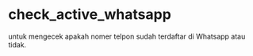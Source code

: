 # check_active_whatsapp

untuk mengecek apakah nomer telpon sudah terdaftar di Whatsapp atau tidak.

